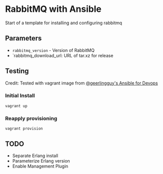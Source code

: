 # RabbitMQ with Ansible

Start of a template for installing and configuring rabbitmq

## Parameters

 * `rabbitmq_version` - Version of RabbitMQ
 * `rabbitmq_download_url: URL of tar.xz for release

## Testing

Credit: Tested with vagrant image from [@geerlingguy's Ansible for Devops](https://github.com/geerlingguy/ansible-for-devops)

### Initial Install
```
vagrant up
```

### Reapply provisioning
```
vagrant provision
```

## TODO

 * Separate Erlang install
 * Parameterize Erlang version
 * Enable Management Plugin
